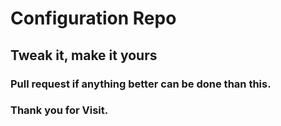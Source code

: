 # Configuration Repo
## Tweak it, make it yours
### Pull request if anything better can be done than this.
### Thank you for Visit.
